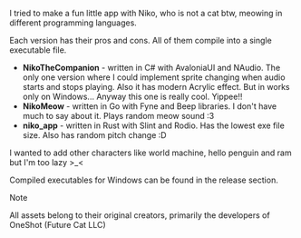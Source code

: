 I tried to make a fun little app with Niko, who is not a cat btw, meowing in different programming languages.

Each version has their pros and cons. All of them compile into a single executable file.
- **NikoTheCompanion** - written in C# with AvaloniaUI and NAudio. The only one version where I could implement sprite changing when audio starts and stops playing. Also it has modern Acrylic effect. But in works only on Windows... Anyway this one is really cool. Yippee!!
- **NikoMeow** - written in Go with Fyne and Beep libraries. I don't have much to say about it. Plays random meow sound :3
- **niko_app** - written in Rust with Slint and Rodio. Has the lowest exe file size. Also has random pitch change :D

I wanted to add other characters like world machine, hello penguin and ram but I'm too lazy >_<

Compiled executables for Windows can be found in the release section.

> [!NOTE]
> All assets belong to their original creators, primarily the developers of OneShot (Future Cat LLC)
